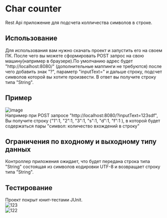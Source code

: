 # Char counter
Rest Api приложение для подсчета колличества символов в строке.

## Использование
Для использования вам нужно скачать проект и запустить его на своем ПК. После чего вы можете сформировать POST запрос на свою машину(например в браузере).По умолчанию адрес будет "http://localhost:8080/" (дополнительные маппинги не требуются) после чего добавить знак "?", параметр "inputText=" и дальше строку, подсчет символов которой вы хотите произвести. В ответ вы получите строку типа "String".

## Пример
![image](https://github.com/Valyez/CharCounter/assets/110019442/e40d03a4-490c-4100-bc14-372ea911b272)<br>
Например при POST запросе "http://localhost:8080/?inputText=123sdf", Вы получите строку ("1":1, "2":1, "3":1, "s":1, "d":1, "f":1 ), в которой будет содержаться пары "символ: количество вхождений в строку"


## Ограничения по входному и выходному типу данных
Контроллер приложения ожидает, что будет передана строка типа "String" состоящая из символов кодировки UTF-8 и возвращает строку типа "String".

## Тестирование
Проект покрыт юнит-тестами JUnit. <br>
![123](https://github.com/Valyez/CharCounter/assets/110019442/d1367a88-92ed-45a5-aa40-88d31b539721)<br>
![122](https://github.com/Valyez/CharCounter/assets/110019442/a81d4c53-ee69-42f3-b45a-71d0aebbc631)
